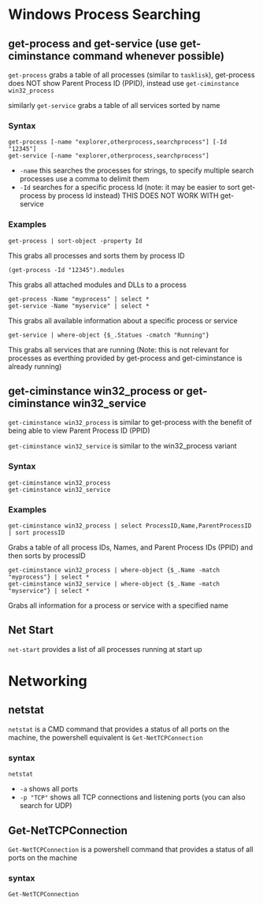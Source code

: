# Windows Process Searching

## get-process and get-service (use get-ciminstance command whenever possible)

`get-process` grabs a table of all processes (similar to `tasklisk`), get-process does NOT show Parent Process ID (PPID), instead use `get-ciminstance win32_process`

similarly `get-service` grabs a table of all services sorted by name

### Syntax

```
get-process [-name "explorer,otherprocess,searchprocess"] [-Id "12345"]
get-service [-name "explorer,otherprocess,searchprocess"]
```
- `-name` this searches the processes for strings, to specify multiple search processes use a comma to delimit them
- `-Id` searches for a specific process Id (note: it may be easier to sort get-process by process Id instead) THIS DOES NOT WORK WITH get-service

### Examples

```
get-process | sort-object -property Id
```
This grabs all processes and sorts them by process ID

```
(get-process -Id "12345").modules
```
This grabs all attached modules and DLLs to a process

```
get-process -Name "myprocess" | select *
get-service -Name "myservice" | select *
```
This grabs all available information about a specific process or service

```
get-service | where-object {$_.Statues -cmatch "Running"}
```
This grabs all services that are running (Note: this is not relevant for processes as everthing provided by get-process and get-ciminstance is already running)

## get-ciminstance win32_process or get-ciminstance win32_service

`get-ciminstance win32_process` is similar to get-process with the benefit of being able to view Parent Process ID (PPID)

`get-ciminstance win32_service` is similar to the win32_process variant

### Syntax

```
get-ciminstance win32_process
get-ciminstance win32_service
```

### Examples

```
get-ciminstance win32_process | select ProcessID,Name,ParentProcessID | sort processID
```
Grabs a table of all process IDs, Names, and Parent Process IDs (PPID) and then sorts by processID

```
get-ciminstance win32_process | where-object {$_.Name -match "myprocess"} | select *
get-ciminstance win32_service | where-object {$_.Name -match "myservice"} | select *
```
Grabs all information for a process or service with a specified name

## Net Start

`net-start` provides a list of all processes running at start up



# Networking

## netstat

`netstat` is a CMD command that provides a status of all ports on the machine, the powershell equivalent is `Get-NetTCPConnection`

### syntax

`netstat`
- `-a` shows all ports
- `-p "TCP"` shows all TCP connections and listening ports (you can also search for UDP)

## Get-NetTCPConnection

`Get-NetTCPConnection` is a powershell command that provides a status of all ports on the machine

### syntax

`Get-NetTCPConnection`
